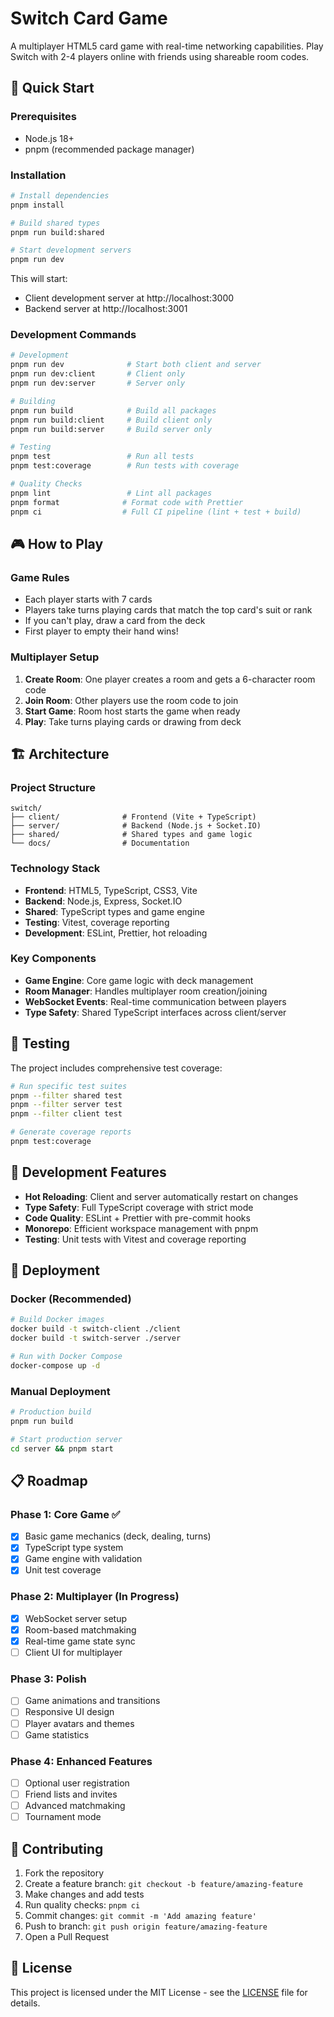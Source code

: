 # Switch Card Game

A multiplayer HTML5 card game with real-time networking capabilities. Play Switch with 2-4 players online with friends using shareable room codes.

## 🚀 Quick Start

### Prerequisites

- Node.js 18+ 
- pnpm (recommended package manager)

### Installation

```bash
# Install dependencies
pnpm install

# Build shared types
pnpm run build:shared

# Start development servers
pnpm run dev
```

This will start:
- Client development server at http://localhost:3000
- Backend server at http://localhost:3001

### Development Commands

```bash
# Development
pnpm run dev              # Start both client and server
pnpm run dev:client       # Client only
pnpm run dev:server       # Server only

# Building
pnpm run build            # Build all packages
pnpm run build:client     # Build client only
pnpm run build:server     # Build server only

# Testing
pnpm test                 # Run all tests
pnpm test:coverage        # Run tests with coverage

# Quality Checks
pnpm lint                 # Lint all packages  
pnpm format              # Format code with Prettier
pnpm ci                  # Full CI pipeline (lint + test + build)
```

## 🎮 How to Play

### Game Rules
- Each player starts with 7 cards
- Players take turns playing cards that match the top card's suit or rank
- If you can't play, draw a card from the deck
- First player to empty their hand wins!

### Multiplayer Setup
1. **Create Room**: One player creates a room and gets a 6-character room code
2. **Join Room**: Other players use the room code to join
3. **Start Game**: Room host starts the game when ready
4. **Play**: Take turns playing cards or drawing from deck

## 🏗️ Architecture

### Project Structure
```
switch/
├── client/              # Frontend (Vite + TypeScript)
├── server/              # Backend (Node.js + Socket.IO)
├── shared/              # Shared types and game logic
└── docs/                # Documentation
```

### Technology Stack
- **Frontend**: HTML5, TypeScript, CSS3, Vite
- **Backend**: Node.js, Express, Socket.IO
- **Shared**: TypeScript types and game engine
- **Testing**: Vitest, coverage reporting
- **Development**: ESLint, Prettier, hot reloading

### Key Components
- **Game Engine**: Core game logic with deck management
- **Room Manager**: Handles multiplayer room creation/joining
- **WebSocket Events**: Real-time communication between players
- **Type Safety**: Shared TypeScript interfaces across client/server

## 🧪 Testing

The project includes comprehensive test coverage:

```bash
# Run specific test suites
pnpm --filter shared test
pnpm --filter server test  
pnpm --filter client test

# Generate coverage reports
pnpm test:coverage
```

## 🔧 Development Features

- **Hot Reloading**: Client and server automatically restart on changes
- **Type Safety**: Full TypeScript coverage with strict mode
- **Code Quality**: ESLint + Prettier with pre-commit hooks
- **Monorepo**: Efficient workspace management with pnpm
- **Testing**: Unit tests with Vitest and coverage reporting

## 🚀 Deployment

### Docker (Recommended)
```bash
# Build Docker images
docker build -t switch-client ./client
docker build -t switch-server ./server

# Run with Docker Compose
docker-compose up -d
```

### Manual Deployment
```bash
# Production build
pnpm run build

# Start production server
cd server && pnpm start
```

## 📋 Roadmap

### Phase 1: Core Game ✅
- [x] Basic game mechanics (deck, dealing, turns)  
- [x] TypeScript type system
- [x] Game engine with validation
- [x] Unit test coverage

### Phase 2: Multiplayer (In Progress)
- [x] WebSocket server setup
- [x] Room-based matchmaking
- [x] Real-time game state sync
- [ ] Client UI for multiplayer

### Phase 3: Polish
- [ ] Game animations and transitions
- [ ] Responsive UI design
- [ ] Player avatars and themes
- [ ] Game statistics

### Phase 4: Enhanced Features  
- [ ] Optional user registration
- [ ] Friend lists and invites
- [ ] Advanced matchmaking
- [ ] Tournament mode

## 🤝 Contributing

1. Fork the repository
2. Create a feature branch: `git checkout -b feature/amazing-feature`
3. Make changes and add tests
4. Run quality checks: `pnpm ci`
5. Commit changes: `git commit -m 'Add amazing feature'`
6. Push to branch: `git push origin feature/amazing-feature`
7. Open a Pull Request

## 📄 License

This project is licensed under the MIT License - see the [LICENSE](LICENSE) file for details.